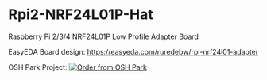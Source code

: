 # Rpi2-NRF24L01P-Hat
Raspberry Pi 2/3/4 NRF24L01P Low Profile Adapter Board


EasyEDA Board design:
https://easyeda.com/ruredebw/rpi-nrf24l01-adapter

OSH Park Project:
<a href="https://oshpark.com/shared_projects/f9mVjnGx"><img src="https://oshpark.com/assets/badge-5b7ec47045b78aef6eb9d83b3bac6b1920de805e9a0c227658eac6e19a045b9c.png" alt="Order from OSH Park"></img></a>

